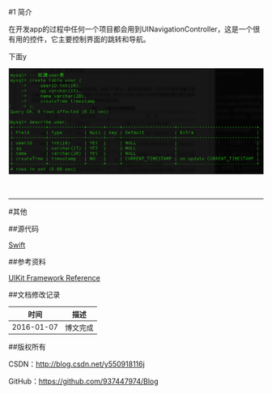 #1 简介

在开发app的过程中任何一个项目都会用到UINavigationController，这是一个很有用的控件，它主要控制界面的跳转和导航。

下面y

![](https://raw.githubusercontent.com/937447974/Blog/master/Resources/2015111101.png)

&#160;

----------

#其他

##源代码

[Swift](https://github.com/937447974/Swift)

##参考资料

[UIKit Framework Reference](https://developer.apple.com/library/ios/documentation/UIKit/Reference/UIKit_Framework/index.html)

##文档修改记录

| 时间 | 描述 |
| ---- | ---- |
| 2016-01-07 | 博文完成 |

##版权所有

CSDN：http://blog.csdn.net/y550918116j

GitHub：https://github.com/937447974/Blog